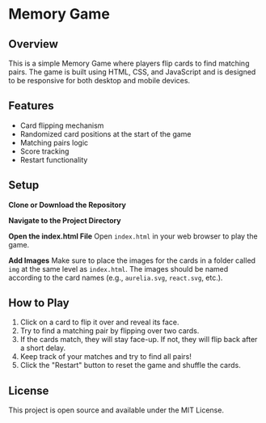 # Memory Game

## Overview
This is a simple Memory Game where players flip cards to find matching pairs. The game is built using HTML, CSS, and JavaScript and is designed to be responsive for both desktop and mobile devices.

## Features
- Card flipping mechanism
- Randomized card positions at the start of the game
- Matching pairs logic
- Score tracking
- Restart functionality

## Setup
**Clone or Download the Repository**

**Navigate to the Project Directory**

**Open the index.html File**
Open `index.html` in your web browser to play the game.

**Add Images**
Make sure to place the images for the cards in a folder called `img` at the same level as `index.html`. The images should be named according to the card names (e.g., `aurelia.svg`, `react.svg`, etc.).

## How to Play
1. Click on a card to flip it over and reveal its face.
2. Try to find a matching pair by flipping over two cards.
3. If the cards match, they will stay face-up. If not, they will flip back after a short delay.
4. Keep track of your matches and try to find all pairs!
5. Click the "Restart" button to reset the game and shuffle the cards.

## License
This project is open source and available under the MIT License.
